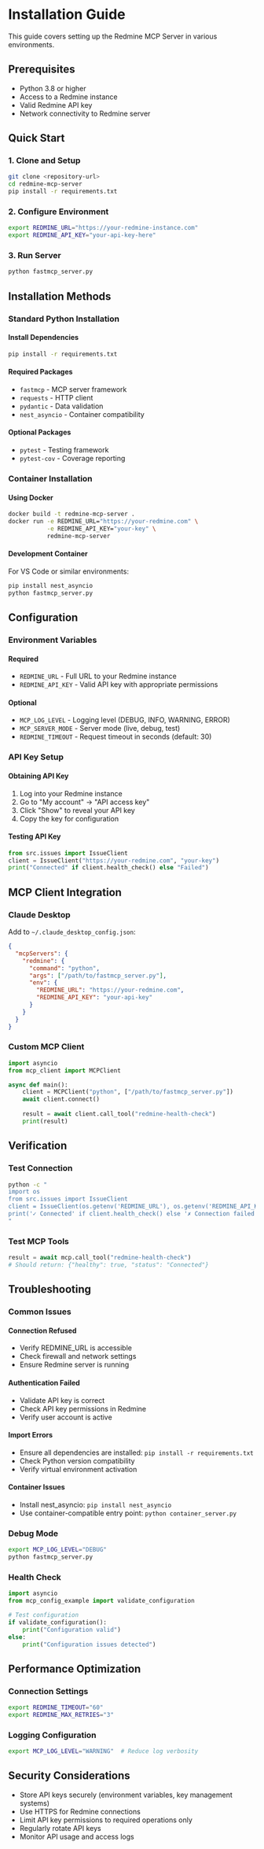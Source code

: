 # Installation Guide

This guide covers setting up the Redmine MCP Server in various environments.

## Prerequisites

- Python 3.8 or higher
- Access to a Redmine instance
- Valid Redmine API key
- Network connectivity to Redmine server

## Quick Start

### 1. Clone and Setup
```bash
git clone <repository-url>
cd redmine-mcp-server
pip install -r requirements.txt
```

### 2. Configure Environment
```bash
export REDMINE_URL="https://your-redmine-instance.com"
export REDMINE_API_KEY="your-api-key-here"
```

### 3. Run Server
```bash
python fastmcp_server.py
```

## Installation Methods

### Standard Python Installation

#### Install Dependencies
```bash
pip install -r requirements.txt
```

#### Required Packages
- `fastmcp` - MCP server framework
- `requests` - HTTP client
- `pydantic` - Data validation
- `nest_asyncio` - Container compatibility

#### Optional Packages
- `pytest` - Testing framework
- `pytest-cov` - Coverage reporting

### Container Installation

#### Using Docker
```bash
docker build -t redmine-mcp-server .
docker run -e REDMINE_URL="https://your-redmine.com" \
           -e REDMINE_API_KEY="your-key" \
           redmine-mcp-server
```

#### Development Container
For VS Code or similar environments:
```bash
pip install nest_asyncio
python fastmcp_server.py
```

## Configuration

### Environment Variables

#### Required
- `REDMINE_URL` - Full URL to your Redmine instance
- `REDMINE_API_KEY` - Valid API key with appropriate permissions

#### Optional
- `MCP_LOG_LEVEL` - Logging level (DEBUG, INFO, WARNING, ERROR)
- `MCP_SERVER_MODE` - Server mode (live, debug, test)
- `REDMINE_TIMEOUT` - Request timeout in seconds (default: 30)

### API Key Setup

#### Obtaining API Key
1. Log into your Redmine instance
2. Go to "My account" → "API access key"
3. Click "Show" to reveal your API key
4. Copy the key for configuration

#### Testing API Key
```python
from src.issues import IssueClient
client = IssueClient("https://your-redmine.com", "your-key")
print("Connected" if client.health_check() else "Failed")
```

## MCP Client Integration

### Claude Desktop
Add to `~/.claude_desktop_config.json`:
```json
{
  "mcpServers": {
    "redmine": {
      "command": "python",
      "args": ["/path/to/fastmcp_server.py"],
      "env": {
        "REDMINE_URL": "https://your-redmine.com",
        "REDMINE_API_KEY": "your-api-key"
      }
    }
  }
}
```

### Custom MCP Client
```python
import asyncio
from mcp_client import MCPClient

async def main():
    client = MCPClient("python", ["/path/to/fastmcp_server.py"])
    await client.connect()
    
    result = await client.call_tool("redmine-health-check")
    print(result)
```

## Verification

### Test Connection
```bash
python -c "
import os
from src.issues import IssueClient
client = IssueClient(os.getenv('REDMINE_URL'), os.getenv('REDMINE_API_KEY'))
print('✓ Connected' if client.health_check() else '✗ Connection failed')
"
```

### Test MCP Tools
```python
result = await mcp.call_tool("redmine-health-check")
# Should return: {"healthy": true, "status": "Connected"}
```

## Troubleshooting

### Common Issues

#### Connection Refused
- Verify REDMINE_URL is accessible
- Check firewall and network settings
- Ensure Redmine server is running

#### Authentication Failed
- Validate API key is correct
- Check API key permissions in Redmine
- Verify user account is active

#### Import Errors
- Ensure all dependencies are installed: `pip install -r requirements.txt`
- Check Python version compatibility
- Verify virtual environment activation

#### Container Issues
- Install nest_asyncio: `pip install nest_asyncio`
- Use container-compatible entry point: `python container_server.py`

### Debug Mode
```bash
export MCP_LOG_LEVEL="DEBUG"
python fastmcp_server.py
```

### Health Check
```python
import asyncio
from mcp_config_example import validate_configuration

# Test configuration
if validate_configuration():
    print("Configuration valid")
else:
    print("Configuration issues detected")
```

## Performance Optimization

### Connection Settings
```bash
export REDMINE_TIMEOUT="60"
export REDMINE_MAX_RETRIES="3"
```

### Logging Configuration
```bash
export MCP_LOG_LEVEL="WARNING"  # Reduce log verbosity
```

## Security Considerations

- Store API keys securely (environment variables, key management systems)
- Use HTTPS for Redmine connections
- Limit API key permissions to required operations only
- Regularly rotate API keys
- Monitor API usage and access logs